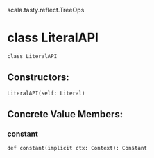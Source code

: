 scala.tasty.reflect.TreeOps
# class LiteralAPI

<pre><code class="language-scala" >class LiteralAPI</pre></code>
## Constructors:
<pre><code class="language-scala" >LiteralAPI(self: Literal)</pre></code>

## Concrete Value Members:
### constant
<pre><code class="language-scala" >def constant(implicit ctx: Context): Constant</pre></code>

